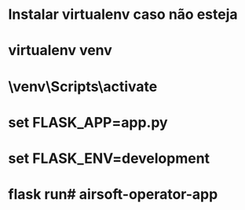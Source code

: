# Instalar virtualenv caso não esteja
# virtualenv venv
# \venv\Scripts\activate
# set FLASK_APP=app.py
# set FLASK_ENV=development
# flask run# airsoft-operator-app
